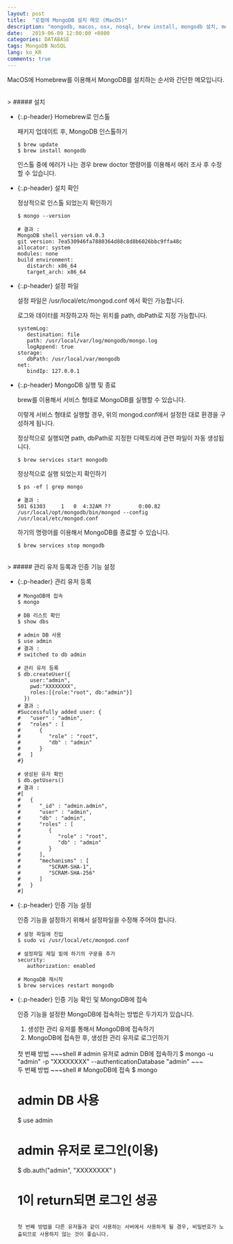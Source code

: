 ```yaml
---
layout: post
title:  "로컬에 MongoDB 설치 메모 (MacOS)"
description: "mongodb, macos, osx, nosql, brew install, mongodb 설치, mongodb 사용법, 몽고DB"
date:   2019-06-09 12:00:00 +0800
categories: DATABASE
tags: MongoDB NoSQL
lang: ko_KR
comments: true
---
```



MacOS에 Homebrew를 이용해서 MongoDB를 설치하는 순서와 간단한 메모입니다.


<br>
> ##### 설치

- {:.p-header} Homebrew로 인스톨
   
   패키지 업데이트 후, MongoDB 인스톨하기 
  
   ~~~shell
   $ brew update
   $ brew install mongodb
   ~~~

   인스톨 중에 에러가 나는 경우 brew doctor 명령어를 이용해서 에러 조사 후 수정할 수 있습니다.


- {:.p-header} 설치 확인
   
   정상적으로 인스톨 되었는지 확인하기
   ~~~shell
   $ mongo --version

   # 결과 : 
   MongoDB shell version v4.0.3
   git version: 7ea530946fa7880364d88c8d8b6026bbc9ffa48c
   allocator: system
   modules: none
   build environment:
      distarch: x86_64
      target_arch: x86_64
   ~~~


- {:.p-header} 설정 파일
   
   설정 파일은 /usr/local/etc/mongod.conf 에서 확인 가능합니다.

   로그와 데이터를 저장하고자 하는 위치를 path, dbPath로 지정 가능합니다.

   ~~~shell
   systemLog:
      destination: file
      path: /usr/local/var/log/mongodb/mongo.log
      logAppend: true
   storage:
      dbPath: /usr/local/var/mongodb
   net:
      bindIp: 127.0.0.1
   ~~~


- {:.p-header} MongoDB 실행 및 종료
   
   brew를 이용해서 서비스 형태로 MongoDB를 실행할 수 있습니다.

   이렇게 서비스 형태로 실행할 경우, 위의 mongod.conf에서 설정한 대로 환경을 구성하게 됩니다.

   정상적으로 실행되면 path, dbPath로 지정한 디렉토리에 관련 파일이 자동 생성됩니다.
   ~~~shell
   $ brew services start mongodb
   ~~~

   정상적으로 실행 되었는지 확인하기
   ~~~shell
   $ ps -ef | grep mongo

   # 결과 :
   501 61303     1   0  4:32AM ??         0:00.82 /usr/local/opt/mongodb/bin/mongod --config /usr/local/etc/mongod.conf
   ~~~

   하기의 명령어를 이용해서 MongoDB를 종료할 수 있습니다.
   ~~~shell
   $ brew services stop mongodb
   ~~~

   
<br>
> ##### 관리 유저 등록과 인증 기능 설정

- {:.p-header} 관리 유저 등록
   
   ~~~shell
   # MongoDB에 접속
   $ mongo

   # DB 리스트 확인
   $ show dbs

   # admin DB 사용
   $ use admin
   # 결과 :
   # switched to db admin

   # 관리 유저 등록
   $ db.createUser({
       user:"admin", 
       pwd:"XXXXXXXX", 
       roles:[{role:"root", db:"admin"}]
     })
   # 결과 :
   #Successfully added user: {
   #   "user" : "admin",
   #   "roles" : [
   #      {
   #         "role" : "root",
   #         "db" : "admin"
   #      }
   #   ]
   #}

   # 생성된 유저 확인
   $ db.getUsers()
   # 결과 :
   #[
   #   {
   #      "_id" : "admin.admin",
   #      "user" : "admin",
   #      "db" : "admin",
   #      "roles" : [
   #         {
   #            "role" : "root",
   #            "db" : "admin"
   #         }
   #      ],
   #      "mechanisms" : [
   #         "SCRAM-SHA-1",
   #         "SCRAM-SHA-256"
   #      ]
   #   }
   #]
   ~~~


- {:.p-header} 인증 기능 설정
   
   인증 기능을 설정하기 위해서 설정파일을 수정해 주어야 합니다.
   ~~~shell
   # 설정 파일에 진입
   $ sudo vi /usr/local/etc/mongod.conf

   # 설정파일 제일 밑에 하기의 구문을 추가
   security:
      authorization: enabled

   # MongoDB 재시작
   $ brew services restart mongodb
   ~~~

- {:.p-header} 인증 기능 확인 및 MongoDB에 접속
   
   인증 기능을 설정한 MongoDB에 접속하는 방법은 두가지가 있습니다.

   1. 생성한 관리 유저를 통해서 MongoDB에 접속하기
   2. MongoDB에 접속한 후, 생성한 관리 유저로 로그인하기
   
   <br>
   첫 번째 방법
   ~~~shell
   # admin 유저로 admin DB에 접속하기
   $ mongo -u "admin" -p "XXXXXXXX" --authenticationDatabase "admin"
   ~~~

   <br>
   두 번째 방법
   ~~~shell
   # MongoDB에 접속
   $ mongo

   # admin DB 사용
   $ use admin

   # admin 유저로 로그인(이용)
   $ db.auth("admin", "XXXXXXXX" )
   # 1이 return되면 로그인 성공
   ~~~

   첫 번째 방법을 다른 유저들과 같이 사용하는 서버에서 사용하게 될 경우, 비밀번호가 노출되므로 사용하지 않는 것이 좋습니다.


<br><br>
